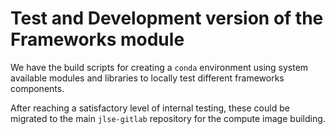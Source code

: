 # Test and Development version of the Frameworks module

We have the build scripts for creating a `conda` environment using system 
available modules and libraries to locally test different frameworks components.

After reaching a satisfactory level of internal testing, these could be migrated
to the main `jlse-gitlab` repository for the compute image building.
